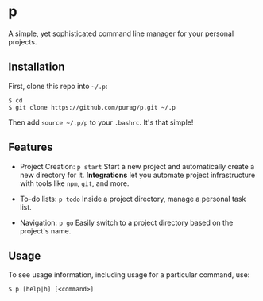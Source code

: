 # p
A simple, yet sophisticated command line manager for your personal projects.

## Installation
First, clone this repo into `~/.p`:

```
$ cd
$ git clone https://github.com/purag/p.git ~/.p
```

Then add `source ~/.p/p` to your `.bashrc`. It's that simple!

## Features
- Project Creation: `p start`
  Start a new project and automatically create a new directory for it. **Integrations** let you automate project infrastructure with tools like `npm`, `git`, and more.

- To-do lists: `p todo`
  Inside a project directory, manage a personal task list.

- Navigation: `p go`
  Easily switch to a project directory based on the project's name.

## Usage
To see usage information, including usage for a particular command, use:

```
$ p [help|h] [<command>]
```
